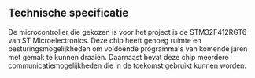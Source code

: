 ## Technische specificatie
De microcontroller die gekozen is voor het project is de STM32F412RGT6 van ST Microelectronics. Deze chip heeft genoeg ruimte en besturingsmogelijkheden om voldoende programma's van komende jaren met gemak te kunnen draaien. Daarnaast bevat deze chip meerdere communicatiemogelijkheden die in de toekomst gebruikt kunnen worden.
